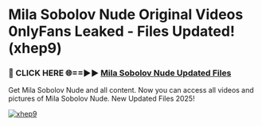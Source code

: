 # Mila Sobolov Nude Original Videos 0nlyFans Leaked - Files Updated! (xhep9)

<h3>🔴 CLICK HERE 🌐==►► <a href="https://tinyurl.com/4mcuefdz" rel="nofollow">Mila Sobolov Nude Updated Files</a></h3>

Get Mila Sobolov Nude and all content. Now you can access all videos and pictures of Mila Sobolov Nude. New Updated Files 2025!

[![xhep9](https://i.imgur.com/StAQSOY.gif)](https://tinyurl.com/4mcuefdz)
